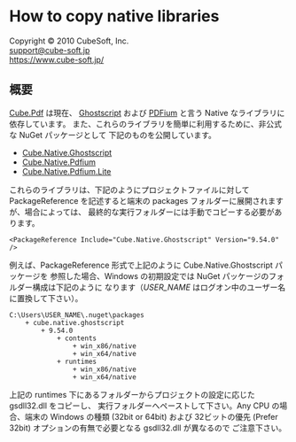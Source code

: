 How to copy native libraries
====

Copyright © 2010 CubeSoft, Inc.  
support@cube-soft.jp  
https://www.cube-soft.jp/

## 概要

[Cube.Pdf](https://github.com/cube-soft/Cube.Pdf) は現在、
[Ghostscript](https://www.ghostscript.com/) および
[PDFium](https://pdfium.googlesource.com/pdfium/) と言う Native なライブラリに依存しています。
また、これらのライブラリを簡単に利用するために、非公式な NuGet パッケージとして
下記のものを公開しています。

* [Cube.Native.Ghostscript](https://www.nuget.org/packages/Cube.Native.Ghostscript)
* [Cube.Native.Pdfium](https://www.nuget.org/packages/Cube.Native.Pdfium)
* [Cube.Native.Pdfium.Lite](https://www.nuget.org/packages/Cube.Native.Pdfium.Lite)

これらのライブラリは、下記のようにプロジェクトファイルに対して PackageReference
を記述すると端末の packages フォルダーに展開されますが、場合によっては、
最終的な実行フォルダーには手動でコピーする必要があります。

```
<PackageReference Include="Cube.Native.Ghostscript" Version="9.54.0" />
```

例えば、PackageReference 形式で上記のように Cube.Native.Ghostscript パッケージを
参照した場合、Windows の初期設定では NuGet パッケージのフォルダー構成は下記のように
なります（*USER_NAME* はログオン中のユーザー名に置換して下さい）。

```
C:\Users\USER_NAME\.nuget\packages
    + cube.native.ghostscript
        + 9.54.0
            + contents
                + win_x86/native
                + win_x64/native
            + runtimes
                + win_x86/native
                + win_x64/native
```

上記の runtimes 下にあるフォルダーからプロジェクトの設定に応じた gsdll32.dll をコピーし、
実行フォルダーへペーストして下さい。Any CPU の場合、端末の Windows の種類 (32bit or 64bit)
および 32ビットの優先 (Prefer 32bit) オプションの有無で必要となる gsdll32.dll が異なるので
ご注意下さい。